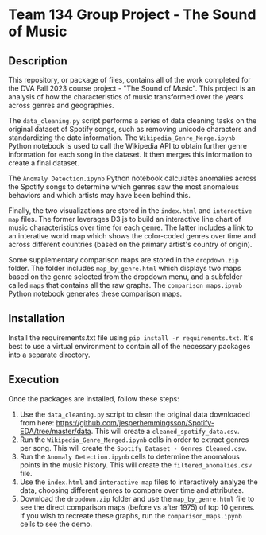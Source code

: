 # Team 134 Group Project - The Sound of Music

## Description
This repository, or package of files, contains all of the work completed for the DVA Fall 2023 course project - "The Sound of Music". This project is an analysis of how the characteristics of music transformed over the years across genres and geographies.

The `data_cleaning.py` script performs a series of data cleaning tasks on the original dataset of Spotify songs, such as removing unicode characters and standardizing the date information. The `Wikipedia_Genre_Merge.ipynb` Python notebook is used to call the Wikipedia API to obtain further genre information for each song in the dataset. It then merges this information to create a final dataset. 

The `Anomaly Detection.ipynb` Python notebook calculates anomalies across the Spotify songs to determine which genres saw the most anomalous behaviors and which artists may have been behind this.

Finally, the two visualizations are stored in the `index.html` and `interactive map` files. The former leverages D3.js to build an interactive line chart of music characteristics over time for each genre. The latter includes a link to an interative world map which shows the color-coded genres over time and across different countries (based on the primary artist's country of origin).

Some supplementary comparison maps are stored in the `dropdown.zip` folder. The folder includes `map_by_genre.html` which displays two maps based on the genre selected from the dropdown menu, and a subfolder called `maps` that contains all the raw graphs. The `comparison_maps.ipynb` Python notebook generates these comparison maps.

## Installation
Install the requirements.txt file using `pip install -r requirements.txt`. It's best to use a virtual environment to contain all of the necessary packages into a separate directory.

## Execution
Once the packages are installed, follow these steps:

1. Use the `data_cleaning.py` script to clean the original data downloaded from here: https://github.com/jesperhemmingsson/Spotify-EDA/tree/master/data. This will create a `cleaned_spotify_data.csv`.
2. Run the `Wikipedia_Genre_Merged.ipynb` cells in order to extract genres per song. This will create the `Spotify Dataset - Genres Cleaned.csv`.
3. Run the `Anomaly Detection.ipynb` cells to determine the anomalous points in the music history. This will create the `filtered_anomalies.csv` file.
4. Use the `index.html` and `interactive map` files to interactively analyze the data, choosing different genres to compare over time and attributes.
5. Download the `dropdown.zip` folder and use the `map_by_genre.html` file to see the direct comparison maps (before vs after 1975) of top 10 genres. If you wish to recreate these graphs, run the `comparison_maps.ipynb` cells to see the demo.
